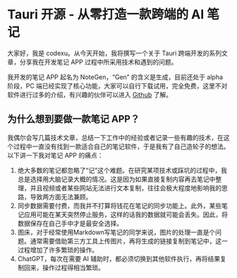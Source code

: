 # Tauri 开源 - 从零打造一款跨端的 AI 笔记

大家好，我是 codexu。从今天开始，我将撰写一个关于 Tauri 跨端开发的系列文章，分享我在开发笔记 APP 过程中所采用技术和遇到的问题。

我开发的笔记 APP 起名为 NoteGen，“Gen” 的含义是生成，目前还处于 alpha 阶段，PC 端已经实现了核心功能，大家可以自行下载试用，完全免费，这里不对软件进行过多的介绍，有兴趣的伙伴可以进入 [Github](https://github.com/codexu/note-gen) 了解。

## 为什么想到要做一款笔记 APP？

我偶尔会写几篇技术文章，总结一下工作中的经验或者记录一些有趣的技术，在这个过程中一直没有找到一款适合自己的笔记软件，于是我有了自己造轮子的想法。以下讲一下我对笔记 APP 的痛点：

1. 绝大多数的笔记都忽略了“记”这个难题。在研究某项技术或踩坑的过程中，我总是选择用大脑记录大概的情况。这是因为如果直接复制内容再去笔记中整理，并且视频或者某些网站无法进行文本复制，往往会极大程度地影响我的思路，导致两方面无法兼顾。
2. 同步数据需要付费，而我并不打算将钱花在笔记的同步功能上。此外，某些笔记应用可能在某天突然停止服务，这样的话我的数据就可能会丢失。因此，将数据保存在自己手中才是最安全选择。
3. 图床，对于经常使用Markdown写笔记的同学来说，图片的处理一直是个问题。通常需要借助第三方工具上传图片，再将生成的链接复制到笔记中，这一过程增加了许多繁琐的操作。
4. ChatGPT，每次在需要 AI 辅助时，都必须切换到其他软件执行，再将结果复制回来，操作过程得相当繁琐。
